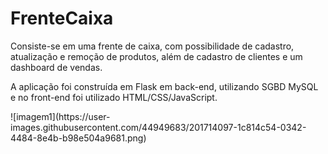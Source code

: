 # FrenteCaixa
Consiste-se em uma frente de caixa, com possibilidade de cadastro, atualização e remoção de produtos, além de cadastro de clientes e um dashboard de vendas.
<p>A aplicação foi construída em Flask em back-end, utilizando SGBD MySQL e no front-end foi utilizado HTML/CSS/JavaScript.</p>
![imagem1](https://user-images.githubusercontent.com/44949683/201714097-1c814c54-0342-4484-8e4b-b98e504a9681.png)
